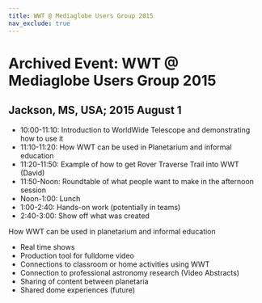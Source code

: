 ```yaml
---
title: WWT @ Mediaglobe Users Group 2015
nav_exclude: true
---
```


# Archived Event: WWT @ Mediaglobe Users Group 2015

## Jackson, MS, USA; 2015 August 1

- 10:00-11:10: Introduction to WorldWide Telescope and demonstrating how to
  use it
- 11:10-11:20: How WWT can be used in Planetarium and informal education
- 11:20-11:50: Example of how to get Rover Traverse Trail into WWT (David)
- 11:50-Noon: Roundtable of what people want to make in the afternoon session
- Noon-1:00: Lunch
- 1:00-2:40: Hands-on work (potentially in teams)
- 2:40-3:00: Show off what was created

How WWT can be used in planetarium and informal education

- Real time shows
- Production tool for fulldome video
- Connections to classroom or home activities using WWT
- Connection to professional astronomy research (Video Abstracts)
- Sharing of content between planetaria
- Shared dome experiences (future)
